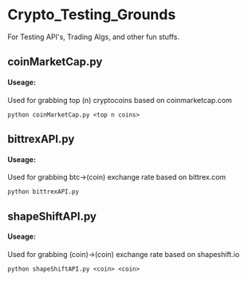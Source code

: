 # Crypto_Testing_Grounds
For Testing API's, Trading Algs, and other fun stuffs.

## coinMarketCap.py
#### Useage:
Used for grabbing top (n) cryptocoins based on coinmarketcap.com
```
python coinMarketCap.py <top n coins>
```

## bittrexAPI.py
#### Useage:
Used for grabbing btc->(coin) exchange rate based on bittrex.com
```
python bittrexAPI.py
```

## shapeShiftAPI.py
#### Useage:
Used for grabbing (coin)->(coin) exchange rate based on shapeshift.io
```
python shapeShiftAPI.py <coin> <coin>
```
